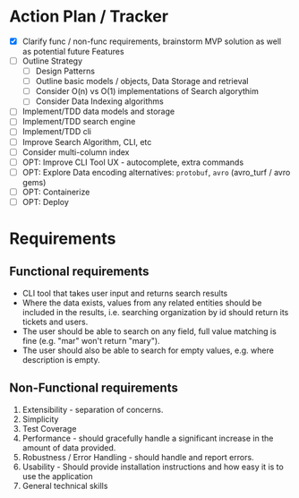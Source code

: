 # Action Plan / Tracker

- [x] Clarify func / non-func requirements, brainstorm MVP solution as well as potential future Features
- [ ] Outline Strategy
    - [ ] Design Patterns
    - [ ] Outline basic models / objects, Data Storage and retrieval
    - [ ] Consider O(n) vs O(1) implementations of Search algorythim
    - [ ] Consider Data Indexing algorithms
- [ ] Implement/TDD data models and storage
- [ ] Implement/TDD search engine
- [ ] Implement/TDD cli
- [ ] Improve Search Algorithm, CLI, etc
- [ ] Consider multi-column index
- [ ] OPT: Improve CLI Tool UX - autocomplete, extra commands
- [ ] OPT: Explore Data encoding alternatives: `protobuf`, `avro` (avro_turf / avro gems)
- [ ] OPT: Containerize
- [ ] OPT: Deploy

# Requirements

## Functional requirements

- CLI tool that takes user input and returns search results
- Where the data exists, values from any related entities should be included in the results,
i.e. searching organization by id should return its tickets and users.
- The user should be able to search on any field, full value matching is fine (e.g. "mar" won't return "mary").
- The user should also be able to search for empty values, e.g. where description is empty.

## Non-Functional requirements

1. Extensibility - separation of concerns.
2. Simplicity
3. Test Coverage
4. Performance - should gracefully handle a significant increase in the amount of data
provided.
5. Robustness / Error Handling - should handle and report errors.
6. Usability - Should provide installation instructions and how easy it is to use the
application
7. General technical skills

